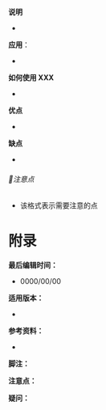 **说明**

- 

**应用**：

- 

**如何使用 XXX**

- 

**优点**

- 

**缺点**

- 

###### 📌注意点

- 该格式表示需要注意的点



# 附录

**最后编辑时间：**

- 0000/00/00

**适用版本：**

- 

**参考资料：**

- 

**脚注：**

[^1]: 

**注意点：**

[^!1]: 

**疑问：**

[^?1]: 

